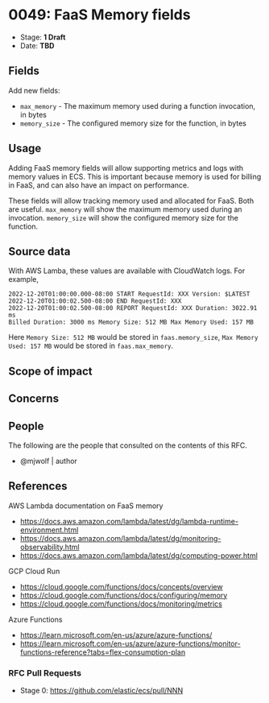# 0049: FaaS Memory fields
<!-- Leave this ID at 0000. The ECS team will assign a unique, contiguous RFC number upon merging the initial stage of this RFC. -->

- Stage: **1 Draft** <!-- Update to reflect target stage. See https://elastic.github.io/ecs/stages.html -->
- Date: **TBD** <!-- The ECS team sets this date at merge time. This is the date of the latest stage advancement. -->

<!--
As you work on your RFC, use the "Stage N" comments to guide you in what you should focus on, for the stage you're targeting.
Feel free to remove these comments as you go along.
-->

<!--
Stage 0: Provide a high level summary of the premise of these changes. Briefly describe the nature, purpose, and impact of the changes. ~2-5 sentences.
-->

<!--
Stage 1: If the changes include field additions or modifications, please create a folder titled as the RFC number under rfcs/text/. This will be where proposed schema changes as standalone YAML files or extended example mappings and larger source documents will go as the RFC is iterated upon.
-->

<!--
Stage X: Provide a brief explanation of why the proposal is being marked as abandoned. This is useful context for anyone revisiting this proposal or considering similar changes later on.
-->

## Fields

<!--
Stage 1: Describe at a high level how this change affects fields. Include new or updated yml field definitions for all of the essential fields in this draft. While not exhaustive, the fields documented here should be comprehensive enough to deeply evaluate the technical considerations of this change. The goal here is to validate the technical details for all essential fields and to provide a basis for adding experimental field definitions to the schema. Use GitHub code blocks with yml syntax formatting, and add them to the corresponding RFC folder.
-->
Add new fields:

* `max_memory` - The maximum memory used during a function invocation, in bytes
* `memory_size` - The configured memory size for the function, in bytes

<!--
Stage 2: Add or update all remaining field definitions. The list should now be exhaustive. The goal here is to validate the technical details of all remaining fields and to provide a basis for releasing these field definitions as beta in the schema. Use GitHub code blocks with yml syntax formatting, and add them to the corresponding RFC folder.
-->

## Usage

<!--
Stage 1: Describe at a high-level how these field changes will be used in practice. Real world examples are encouraged. The goal here is to understand how people would leverage these fields to gain insights or solve problems. ~1-3 paragraphs.
-->
Adding FaaS memory fields will allow supporting metrics and logs with memory values in ECS. This is important because memory is used for billing in FaaS, and
can also have an impact on performance.

These fields will allow tracking memory used and allocated for FaaS. Both are useful. `max_memory` will show the maximum memory used during an invocation. `memory_size`
will show the configured memory size for the function.

## Source data

<!--
Stage 1: Provide a high-level description of example sources of data. This does not yet need to be a concrete example of a source document, but instead can simply describe a potential source (e.g. nginx access log). This will ultimately be fleshed out to include literal source examples in a future stage. The goal here is to identify practical sources for these fields in the real world. ~1-3 sentences or unordered list.
-->

With AWS Lamba, these values are available with CloudWatch logs. For example,
```
2022-12-20T01:00:00.000-08:00 START RequestId: XXX Version: $LATEST
2022-12-20T01:00:02.500-08:00 END RequestId: XXX
2022-12-20T01:00:02.500-08:00 REPORT RequestId: XXX Duration: 3022.91 ms
Billed Duration: 3000 ms Memory Size: 512 MB Max Memory Used: 157 MB
```

Here `Memory Size: 512 MB` would be stored in `faas.memory_size`, `Max Memory Used: 157 MB` would be stored in `faas.max_memory`.


<!--
Stage 2: Included a real world example source document. Ideally this example comes from the source(s) identified in stage 1. If not, it should replace them. The goal here is to validate the utility of these field changes in the context of a real world example. Format with the source name as a ### header and the example document in a GitHub code block with json formatting, or if on the larger side, add them to the corresponding RFC folder.
-->

<!--
Stage 3: Add more real world example source documents so we have at least 2 total, but ideally 3. Format as described in stage 2.
-->

## Scope of impact

<!--
Stage 2: Identifies scope of impact of changes. Are breaking changes required? Should deprecation strategies be adopted? Will significant refactoring be involved? Break the impact down into:
 * Ingestion mechanisms (e.g. beats/logstash)
 * Usage mechanisms (e.g. Kibana applications, detections)
 * ECS project (e.g. docs, tooling)
The goal here is to research and understand the impact of these changes on users in the community and development teams across Elastic. 2-5 sentences each.
-->

## Concerns

<!--
Stage 1: Identify potential concerns, implementation challenges, or complexity. Spend some time on this. Play devil's advocate. Try to identify the sort of non-obvious challenges that tend to surface later. The goal here is to surface risks early, allow everyone the time to work through them, and ultimately document resolution for posterity's sake.
-->

<!--
Stage 2: Document new concerns or resolutions to previously listed concerns. It's not critical that all concerns have resolutions at this point, but it would be helpful if resolutions were taking shape for the most significant concerns.
-->

<!--
Stage 3: Document resolutions for all existing concerns. Any new concerns should be documented along with their resolution. The goal here is to eliminate risk of churn and instability by ensuring all concerns have been addressed.
-->

## People

The following are the people that consulted on the contents of this RFC.

* @mjwolf | author

<!--
Who will be or has been consulted on the contents of this RFC? Identify authorship and sponsorship, and optionally identify the nature of involvement of others. Link to GitHub aliases where possible. This list will likely change or grow stage after stage.

e.g.:

* @Yasmina | author
* @Monique | sponsor
* @EunJung | subject matter expert
* @JaneDoe | grammar, spelling, prose
* @Mariana
-->


## References

<!-- Insert any links appropriate to this RFC in this section. -->

AWS Lambda documentation on FaaS memory

* https://docs.aws.amazon.com/lambda/latest/dg/lambda-runtime-environment.html
* https://docs.aws.amazon.com/lambda/latest/dg/monitoring-observability.html
* https://docs.aws.amazon.com/lambda/latest/dg/computing-power.html

GCP Cloud Run

* https://cloud.google.com/functions/docs/concepts/overview
* https://cloud.google.com/functions/docs/configuring/memory
* https://cloud.google.com/functions/docs/monitoring/metrics

Azure Functions

* https://learn.microsoft.com/en-us/azure/azure-functions/
* https://learn.microsoft.com/en-us/azure/azure-functions/monitor-functions-reference?tabs=flex-consumption-plan


### RFC Pull Requests

<!-- An RFC should link to the PRs for each of it stage advancements. -->

* Stage 0: https://github.com/elastic/ecs/pull/NNN

<!--
* Stage 1: https://github.com/elastic/ecs/pull/NNN
...
-->
